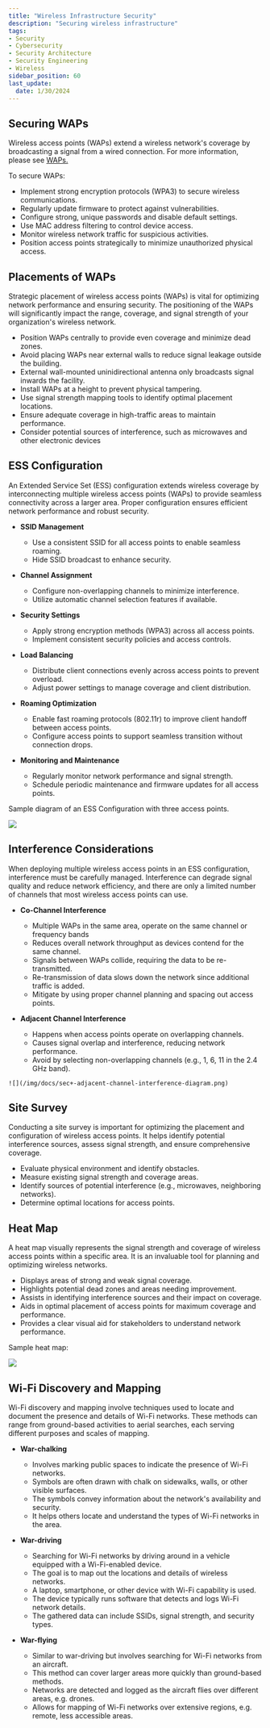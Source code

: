 ```yaml
---
title: "Wireless Infrastructure Security"
description: "Securing wireless infrastructure"
tags: 
- Security
- Cybersecurity
- Security Architecture
- Security Engineering
- Wireless
sidebar_position: 60
last_update:
  date: 1/30/2024
---
```



## Securing WAPs

Wireless access points (WAPs) extend a wireless network's coverage by broadcasting a signal from a wired connection. For more information, please see [WAPs.](/docs/006-Networking/001-The-Basics/060-Wireless-Networking.md)

To secure WAPs:

- Implement strong encryption protocols (WPA3) to secure wireless communications.
- Regularly update firmware to protect against vulnerabilities.
- Configure strong, unique passwords and disable default settings.
- Use MAC address filtering to control device access.
- Monitor wireless network traffic for suspicious activities.
- Position access points strategically to minimize unauthorized physical access.

## Placements of WAPs

Strategic placement of wireless access points (WAPs) is vital for optimizing network performance and ensuring security. The positioning of the WAPs will significantly impact the range, coverage, and signal strength of your organization's wireless network.

- Position WAPs centrally to provide even coverage and minimize dead zones.
- Avoid placing WAPs near external walls to reduce signal leakage outside the building.
- External wall-mounted uninidirectional antenna only broadcasts signal inwards the facility.
- Install WAPs at a height to prevent physical tampering.
- Use signal strength mapping tools to identify optimal placement locations.
- Ensure adequate coverage in high-traffic areas to maintain performance.
- Consider potential sources of interference, such as microwaves and other electronic devices

## ESS Configuration

An Extended Service Set (ESS) configuration extends wireless coverage by interconnecting multiple wireless access points (WAPs) to provide seamless connectivity across a larger area. Proper configuration ensures efficient network performance and robust security.

- **SSID Management**
  - Use a consistent SSID for all access points to enable seamless roaming.
  - Hide SSID broadcast to enhance security.
  
- **Channel Assignment**
  - Configure non-overlapping channels to minimize interference.
  - Utilize automatic channel selection features if available.
  
- **Security Settings**
  - Apply strong encryption methods (WPA3) across all access points.
  - Implement consistent security policies and access controls.
  
- **Load Balancing**
  - Distribute client connections evenly across access points to prevent overload.
  - Adjust power settings to manage coverage and client distribution.
  
- **Roaming Optimization**
  - Enable fast roaming protocols (802.11r) to improve client handoff between access points.
  - Configure access points to support seamless transition without connection drops.
  
- **Monitoring and Maintenance**
  - Regularly monitor network performance and signal strength.
  - Schedule periodic maintenance and firmware updates for all access points.

Sample diagram of an ESS Configuration with three access points.


<div class="img-center">

![](/img/docs/sec+-wap-ess-configuration.png)


</div>


## Interference Considerations

When deploying multiple wireless access points in an ESS configuration, interference must be carefully managed. Interference can degrade signal quality and reduce network efficiency, and there are only a limited number of channels that most wireless access points can use.

- **Co-Channel Interference**

    - Multiple WAPs in the same area, operate on the same channel or frequency bands
    - Reduces overall network throughput as devices contend for the same channel.
    - Signals between WAPs collide, requiring the data to be re-transmitted.
    - Re-transmission of data slows down the network since additional traffic is added.
    - Mitigate by using proper channel planning and spacing out access points.

- **Adjacent Channel Interference**

    - Happens when access points operate on overlapping channels.
    - Causes signal overlap and interference, reducing network performance.
    - Avoid by selecting non-overlapping channels (e.g., 1, 6, 11 in the 2.4 GHz band).
    


    
<div class="img-center">

    ![](/img/docs/sec+-adjacent-channel-interference-diagram.png)
    

</div>



## Site Survey

Conducting a site survey is important for optimizing the placement and configuration of wireless access points. It helps identify potential interference sources, assess signal strength, and ensure comprehensive coverage.

- Evaluate physical environment and identify obstacles.
- Measure existing signal strength and coverage areas.
- Identify sources of potential interference (e.g., microwaves, neighboring networks).
- Determine optimal locations for access points.

## Heat Map

A heat map visually represents the signal strength and coverage of wireless access points within a specific area. It is an invaluable tool for planning and optimizing wireless networks.

- Displays areas of strong and weak signal coverage.
- Highlights potential dead zones and areas needing improvement.
- Assists in identifying interference sources and their impact on coverage.
- Aids in optimal placement of access points for maximum coverage and performance.
- Provides a clear visual aid for stakeholders to understand network performance.

Sample heat map:


<div class="img-center">

![](/img/docs/sec+-sample-heat-map-diagram.png)


</div>


## Wi-Fi Discovery and Mapping 

Wi-Fi discovery and mapping involve techniques used to locate and document the presence and details of Wi-Fi networks. These methods can range from ground-based activities to aerial searches, each serving different purposes and scales of mapping.

- **War-chalking**

  - Involves marking public spaces to indicate the presence of Wi-Fi networks.
  - Symbols are often drawn with chalk on sidewalks, walls, or other visible surfaces.
  - The symbols convey information about the network's availability and security.
  - It helps others locate and understand the types of Wi-Fi networks in the area.

- **War-driving**

  - Searching for Wi-Fi networks by driving around in a vehicle equipped with a Wi-Fi-enabled device. 
  - The goal is to map out the locations and details of wireless networks.
  - A laptop, smartphone, or other device with Wi-Fi capability is used.
  - The device typically runs software that detects and logs Wi-Fi network details.
  - The gathered data can include SSIDs, signal strength, and security types.

- **War-flying**

  - Similar to war-driving but involves searching for Wi-Fi networks from an aircraft.
  - This method can cover larger areas more quickly than ground-based methods.
  - Networks are detected and logged as the aircraft flies over different areas, e.g. drones.
  - Allows for  mapping of Wi-Fi networks over extensive regions, e.g. remote, less accessible areas.


